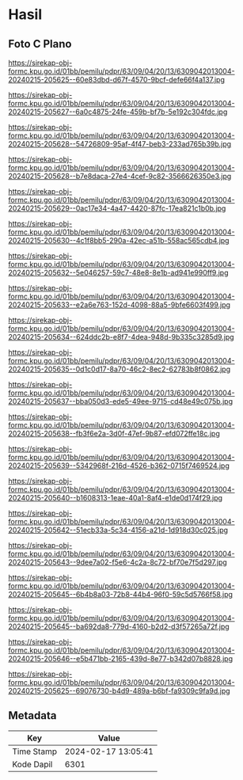 # Hasil

## Foto C Plano

https://sirekap-obj-formc.kpu.go.id/01bb/pemilu/pdpr/63/09/04/20/13/6309042013004-20240215-205625--60e83dbd-d67f-4570-9bcf-defe66f4a137.jpg

https://sirekap-obj-formc.kpu.go.id/01bb/pemilu/pdpr/63/09/04/20/13/6309042013004-20240215-205627--6a0c4875-24fe-459b-bf7b-5e192c304fdc.jpg

https://sirekap-obj-formc.kpu.go.id/01bb/pemilu/pdpr/63/09/04/20/13/6309042013004-20240215-205628--54726809-95af-4f47-beb3-233ad765b39b.jpg

https://sirekap-obj-formc.kpu.go.id/01bb/pemilu/pdpr/63/09/04/20/13/6309042013004-20240215-205628--b7e8daca-27e4-4cef-9c82-3566626350e3.jpg

https://sirekap-obj-formc.kpu.go.id/01bb/pemilu/pdpr/63/09/04/20/13/6309042013004-20240215-205629--0ac17e34-4a47-4420-87fc-17ea821c1b0b.jpg

https://sirekap-obj-formc.kpu.go.id/01bb/pemilu/pdpr/63/09/04/20/13/6309042013004-20240215-205630--4c1f8bb5-290a-42ec-a51b-558ac565cdb4.jpg

https://sirekap-obj-formc.kpu.go.id/01bb/pemilu/pdpr/63/09/04/20/13/6309042013004-20240215-205632--5e046257-59c7-48e8-8e1b-ad941e990ff9.jpg

https://sirekap-obj-formc.kpu.go.id/01bb/pemilu/pdpr/63/09/04/20/13/6309042013004-20240215-205633--e2a6e763-152d-4098-88a5-9bfe6603f499.jpg

https://sirekap-obj-formc.kpu.go.id/01bb/pemilu/pdpr/63/09/04/20/13/6309042013004-20240215-205634--624ddc2b-e8f7-4dea-948d-9b335c3285d9.jpg

https://sirekap-obj-formc.kpu.go.id/01bb/pemilu/pdpr/63/09/04/20/13/6309042013004-20240215-205635--0d1c0d17-8a70-46c2-8ec2-62783b8f0862.jpg

https://sirekap-obj-formc.kpu.go.id/01bb/pemilu/pdpr/63/09/04/20/13/6309042013004-20240215-205637--bba050d3-ede5-49ee-9715-cd48e49c075b.jpg

https://sirekap-obj-formc.kpu.go.id/01bb/pemilu/pdpr/63/09/04/20/13/6309042013004-20240215-205638--fb3f6e2a-3d0f-47ef-9b87-efd072ffe18c.jpg

https://sirekap-obj-formc.kpu.go.id/01bb/pemilu/pdpr/63/09/04/20/13/6309042013004-20240215-205639--5342968f-216d-4526-b362-0715f7469524.jpg

https://sirekap-obj-formc.kpu.go.id/01bb/pemilu/pdpr/63/09/04/20/13/6309042013004-20240215-205640--b1608313-1eae-40a1-8af4-e1de0d174f29.jpg

https://sirekap-obj-formc.kpu.go.id/01bb/pemilu/pdpr/63/09/04/20/13/6309042013004-20240215-205642--51ecb33a-5c34-4156-a21d-1d918d30c025.jpg

https://sirekap-obj-formc.kpu.go.id/01bb/pemilu/pdpr/63/09/04/20/13/6309042013004-20240215-205643--9dee7a02-f5e6-4c2a-8c72-bf70e7f5d297.jpg

https://sirekap-obj-formc.kpu.go.id/01bb/pemilu/pdpr/63/09/04/20/13/6309042013004-20240215-205645--6b4b8a03-72b8-44b4-96f0-59c5d5766f58.jpg

https://sirekap-obj-formc.kpu.go.id/01bb/pemilu/pdpr/63/09/04/20/13/6309042013004-20240215-205645--ba692da8-779d-4160-b2d2-d3f57265a72f.jpg

https://sirekap-obj-formc.kpu.go.id/01bb/pemilu/pdpr/63/09/04/20/13/6309042013004-20240215-205646--e5b471bb-2165-439d-8e77-b342d07b8828.jpg

https://sirekap-obj-formc.kpu.go.id/01bb/pemilu/pdpr/63/09/04/20/13/6309042013004-20240215-205625--69076730-b4d9-489a-b6bf-fa9309c9fa9d.jpg


## Metadata

| Key        | Value               |
| ---------- | ------------------- |
| Time Stamp | 2024-02-17 13:05:41 |
| Kode Dapil | 6301                |



